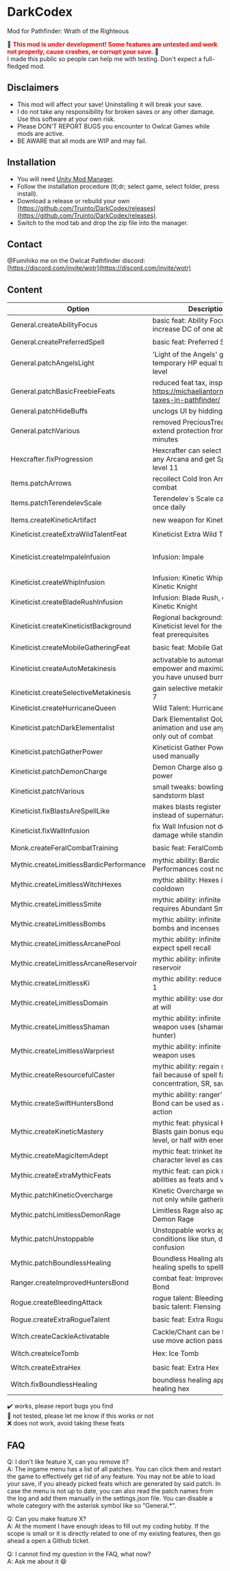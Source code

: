 # DarkCodex
Mod for Pathfinder: Wrath of the Righteous

:construction: <span style="color:red">**This mod is under development! Some features are untested and work not properly, cause crashes, or corrupt your save.**</span> :construction: \
I made this public so people can help me with testing. Don't expect a full-fledged mod.

Disclaimers
-----------
* This mod will affect your save! Uninstalling it will break your save.
* I do not take any responsibility for broken saves or any other damage. Use this software at your own risk.
* Please DON'T REPORT BUGS you encounter to Owlcat Games while mods are active.
* BE AWARE that all mods are WIP and may fail.

Installation
-----------
* You will need [Unity Mod Manager](https://www.nexusmods.com/site/mods/21).
* Follow the installation procedure (tl;dr; select game, select folder, press install).
* Download a release or rebuild your own [https://github.com/Truinto/DarkCodex/releases](https://github.com/Truinto/DarkCodex/releases).
* Switch to the mod tab and drop the zip file into the manager.

Contact
-----------
@Fumihiko me on the Owlcat Pathfinder discord: [https://discord.com/invite/wotr](https://discord.com/invite/wotr)

Content
-----------
| Option | Description | Status |
| ------ | ----------- | ------ |
|General.createAbilityFocus|basic feat: Ability Focus to increase DC of one ability by +2|:x:|
|General.createPreferredSpell|basic feat: Preferred Spell|:heavy_check_mark:|
|General.patchAngelsLight|'Light of the Angels' give temporary HP equal to character level|:heavy_check_mark:|
|General.patchBasicFreebieFeats|reduced feat tax, inspired from https://michaeliantorno.com/feat-taxes-in-pathfinder/ |:heavy_check_mark:|
|General.patchHideBuffs|unclogs UI by hidding a few buffs|:construction:|
|General.patchVarious|removed PreciousTreat penalty, extend protection from X to 10 minutes|:heavy_check_mark:|
|Hexcrafter.fixProgression|Hexcrafter can select Hex with any Arcana and get Spell Recall at level 11|:heavy_check_mark:|
|Items.patchArrows|recollect Cold Iron Arrows after combat|:heavy_check_mark:|
|Items.patchTerendelevScale|Terendelev´s Scale can be used once daily|:heavy_check_mark:|
|Items.createKineticArtifact|new weapon for Kineticists|:heavy_check_mark:|
|Kineticist.createExtraWildTalentFeat|Kineticist Extra Wild Talent|:heavy_check_mark:|
|Kineticist.createImpaleInfusion|Infusion: Impale|:heavy_check_mark: only earth|
|Kineticist.createWhipInfusion|Infusion: Kinetic Whip, expands Kinetic Knight|:heavy_check_mark:|
|Kineticist.createBladeRushInfusion|Infusion: Blade Rush, expands Kinetic Knight|:heavy_check_mark:|
|Kineticist.createKineticistBackground|Regional background: gain +1 Kineticist level for the purpose of feat prerequisites|:heavy_check_mark:|
|Kineticist.createMobileGatheringFeat|basic feat: Mobile Gathering|:heavy_check_mark:|
|Kineticist.createAutoMetakinesis|activatable to automatically empower and maximize blasts, if you have unused burn|:heavy_check_mark:|
|Kineticist.createSelectiveMetakinesis|gain selective metakinesis at level 7|:heavy_check_mark:|
|Kineticist.createHurricaneQueen|Wild Talent: Hurricane Queen|:construction:|
|Kineticist.patchDarkElementalist|Dark Elementalist QoL, faster animation and use anywhere, but only out of combat|:heavy_check_mark:|
|Kineticist.patchGatherPower|Kineticist Gather Power can be used manually|:heavy_check_mark:|
|Kineticist.patchDemonCharge|Demon Charge also gathers power|:heavy_check_mark:|
|Kineticist.patchVarious|small tweaks: bowling works with sandstorm blast|:heavy_check_mark:|
|Kineticist.fixBlastsAreSpellLike|makes blasts register as spell like, instead of supernatural|:heavy_check_mark:|
|Kineticist.fixWallInfusion|fix Wall Infusion not dealing damage while standing inside|:heavy_check_mark:|
|Monk.createFeralCombatTraining|basic feat: FeralCombat Training|:heavy_check_mark:|
|Mythic.createLimitlessBardicPerformance|mythic ability: Bardic Performances cost no resources|:heavy_check_mark:|
|Mythic.createLimitlessWitchHexes|mythic ability: Hexes ignore their cooldown|:heavy_check_mark:|
|Mythic.createLimitlessSmite|mythic ability: infinite Smites, requires Abundant Smite|:heavy_check_mark:|
|Mythic.createLimitlessBombs|mythic ability: infinite alchemist bombs and incenses|:construction:|
|Mythic.createLimitlessArcanePool|mythic ability: infinite arcane pool, expect spell recall|:construction:|
|Mythic.createLimitlessArcaneReservoir|mythic ability: infinite arcane reservoir|:construction:|
|Mythic.createLimitlessKi|mythic ability: reduce ki costs by 1|:heavy_check_mark:|
|Mythic.createLimitlessDomain|mythic ability: use domain powers at will|:heavy_check_mark:|
|Mythic.createLimitlessShaman|mythic ability: infinite spirit weapon uses (shaman, spirit hunter)|:heavy_check_mark:|
|Mythic.createLimitlessWarpriest|mythic ability: infinite scared weapon uses|:construction:|
|Mythic.createResourcefulCaster|mythic ability: regain spells that fail because of spell failure, concentration, SR, saving throws|:heavy_check_mark:|
|Mythic.createSwiftHuntersBond|mythic ability: ranger's Hunter's Bond can be used as a swift action|:heavy_check_mark:|
|Mythic.createKineticMastery|mythic feat: physical Kinetic Blasts gain bonus equal to mythic level, or half with energy Blasts|:heavy_check_mark:|
|Mythic.createMagicItemAdept|mythic feat: trinket items use character level as caster level|:heavy_check_mark:|
|Mythic.createExtraMythicFeats|mythic feat: can pick mythic abilities as feats and vice versa|:heavy_check_mark:|
|Mythic.patchKineticOvercharge|Kinetic Overcharge works always, not only while gathering power|:heavy_check_mark:|
|Mythic.patchLimitlessDemonRage|Limitless Rage also applies to Demon Rage|:heavy_check_mark:|
|Mythic.patchUnstoppable|Unstoppable works against more conditions like stun, daze, and confusion|:heavy_check_mark:|
|Mythic.patchBoundlessHealing|Boundless Healing also grants healing spells to spellbooks|:construction:|
|Ranger.createImprovedHuntersBond|combat feat: Improved Hunter's Bond|:heavy_check_mark:|
|Rogue.createBleedingAttack|rogue talent: Bleeding Attack; basic talent: Flensing Strike|:heavy_check_mark:|
|Rogue.createExtraRogueTalent|basic feat: Extra Rogue Talent|:heavy_check_mark:|
|Witch.createCackleActivatable|Cackle/Chant can be toggled to use move action passively|:heavy_check_mark:|
|Witch.createIceTomb|Hex: Ice Tomb|:heavy_check_mark:|
|Witch.createExtraHex|basic feat: Extra Hex|:heavy_check_mark:|
|Witch.fixBoundlessHealing|boundless healing applies to healing hex|:heavy_check_mark:|

:heavy_check_mark: works, please report bugs you find \
:construction: not tested, please let me know if this works or not \
:x: does not work, avoid taking these feats

FAQ
-----------
Q: I don't like feature X, can you remove it? \
A: The ingame menu has a list of all patches. You can click them and restart the game to effectively get rid of any feature. You may not be able to load your save, if you already picked feats which are generated by said patch. In case the menu is not up to date, you can also read the patch names from the log and add them manually in the settings.json file. You can disable a whole category with the asterisk symbol like so "General.*".

Q: Can you make feature X? \
A: At the moment I have enough ideas to fill out my coding hobby. If the scope is small or it is directly related to one of my existing features, then go ahead a open a Github ticket.

Q: I cannot find my question in the FAQ, what now? \
A: Ask me about it :smile:
